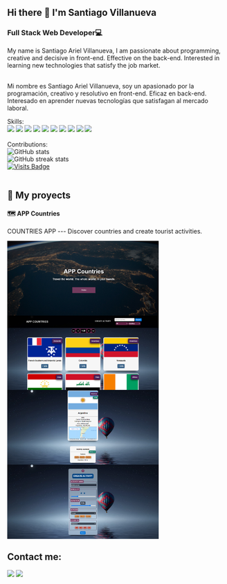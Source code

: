 ## Hi there 👋 I'm Santiago Villanueva
### Full Stack Web Developer💻

My name is Santiago Ariel Villanueva, I am passionate about programming, creative and decisive in front-end. Effective on the back-end. Interested in learning new technologies that satisfy the job market.
<br />
<br />

Mi nombre es Santiago Ariel Villanueva, soy un apasionado por la programación, creativo y resolutivo en front-end. Eficaz en back-end. Interesado en aprender nuevas tecnologías que satisfagan al mercado laboral.

Skills:
<br />
<img src="https://img.shields.io/badge/-HTML5-E34F26?logo=html5&logoColor=white&style=for-the-badge&logoWidth=20">
<img src="https://img.shields.io/badge/-css3-1572B6?logo=css3&style=for-the-badge&logoWidth=20">
<img src="https://img.shields.io/badge/-javascript-F7DF1E?logo=javascript&logoColor=black&style=for-the-badge&logoWidth=20">
<img src="https://img.shields.io/badge/-React-black?logo=react&style=for-the-badge&logoWidth=20">
<img src="https://img.shields.io/badge/-Redux-764ABC?logo=redux&style=for-the-badge&logoWidth=20">
<img src="https://img.shields.io/badge/-Express-white?logo=express&logoColor=black&style=for-the-badge&logoWidth=20">
<img src="https://img.shields.io/badge/-Node.js-339933?logo=nodedotjs&logoColor=white&style=for-the-badge&logoWidth=20">
<img src="https://img.shields.io/badge/-Sequelize-52B0E7?logo=sequelize&logoColor=white&style=for-the-badge&logoWidth=20">
<img src="https://img.shields.io/badge/-PostgreSQL-4169E1?logo=postgresql&logoColor=white&style=for-the-badge&logoWidth=20">
<img src="https://img.shields.io/badge/-Bootstrap-7952B3?logo=bootstrap&logoColor=white&style=for-the-badge&logoWidth=20">
<br />
<br />
Contributions:
<br />
![GitHub stats](https://github-readme-stats.vercel.app/api?username=santiagoariel98&show_icons=true&count_private=true)  
![GitHub streak stats](https://github-readme-streak-stats.herokuapp.com/?user=santiagoariel98)  
[![Visits Badge](https://badges.pufler.dev/visits/santiagoariel98/santiagoariel98)](https://badges.pufler.dev)
<br />
<br />
## :pushpin: My proyects

#### 🗺️ APP Countries 
COUNTRIES APP --- Discover countries and create tourist activities.

  <img align="left"  width= "350px" src="https://github.com/santiagoariel98/PI-Countries/blob/master/img/Landingpage.jpg"/>
  <img align="center" width= "350px" src="https://github.com/santiagoariel98/PI-Countries/blob/master/img/Home.jpg"/>
  <img align="left"  width= "350px" src="https://github.com/santiagoariel98/PI-Countries/blob/master/img/CardDetail.jpg"/>
  <img align="center" width= "350px" src="https://github.com/santiagoariel98/PI-Countries/blob/master/img/FormComplete.jpg"/>
 




## Contact me:
<a target="_blank" href="https://www.linkedin.com/in/santiagovillanuevaariel98/
"><img src="https://img.shields.io/badge/-LinkedIn-0077B5?style=social&logo=Linkedin"></img></a>
<a target="_blank" href="mailto:santiagovillanuevaariel@gmail.com"><img src="https://img.shields.io/badge/-Gmail-D14836?style=social&logo=Gmail"></img></a>
